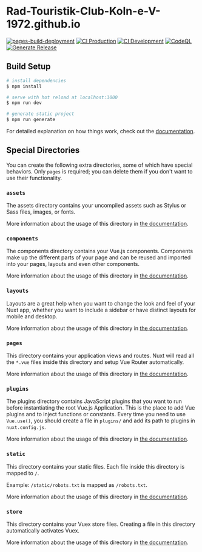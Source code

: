 # Rad-Touristik-Club-Koln-e-V-1972.github.io

[![pages-build-deployment](https://github.com/Rad-Touristik-Club-Koln-e-V-1972/Rad-Touristik-Club-Koln-e-V-1972.github.io/actions/workflows/pages/pages-build-deployment/badge.svg)](https://github.com/Rad-Touristik-Club-Koln-e-V-1972/Rad-Touristik-Club-Koln-e-V-1972.github.io/actions/workflows/pages/pages-build-deployment)
[![CI Production](https://github.com/Rad-Touristik-Club-Koln-e-V-1972/Rad-Touristik-Club-Koln-e-V-1972.github.io/actions/workflows/ci_production.yml/badge.svg)](https://github.com/Rad-Touristik-Club-Koln-e-V-1972/Rad-Touristik-Club-Koln-e-V-1972.github.io/actions/workflows/ci_production.yml)
[![CI Development](https://github.com/Rad-Touristik-Club-Koln-e-V-1972/Rad-Touristik-Club-Koln-e-V-1972.github.io/actions/workflows/ci_development.yml/badge.svg)](https://github.com/Rad-Touristik-Club-Koln-e-V-1972/Rad-Touristik-Club-Koln-e-V-1972.github.io/actions/workflows/ci_development.yml)
[![CodeQL](https://github.com/Rad-Touristik-Club-Koln-e-V-1972/Rad-Touristik-Club-Koln-e-V-1972.github.io/actions/workflows/codeql-analysis.yml/badge.svg)](https://github.com/Rad-Touristik-Club-Koln-e-V-1972/Rad-Touristik-Club-Koln-e-V-1972.github.io/actions/workflows/codeql-analysis.yml)
[![Generate Release](https://github.com/Rad-Touristik-Club-Koln-e-V-1972/Rad-Touristik-Club-Koln-e-V-1972.github.io/actions/workflows/generate_release.yml/badge.svg)](https://github.com/Rad-Touristik-Club-Koln-e-V-1972/Rad-Touristik-Club-Koln-e-V-1972.github.io/actions/workflows/generate_release.yml)

## Build Setup

```bash
# install dependencies
$ npm install

# serve with hot reload at localhost:3000
$ npm run dev

# generate static project
$ npm run generate
```

For detailed explanation on how things work, check out the [documentation](https://nuxtjs.org).

## Special Directories

You can create the following extra directories, some of which have special behaviors. Only `pages` is required; you can delete them if you don't want to use their functionality.

### `assets`

The assets directory contains your uncompiled assets such as Stylus or Sass files, images, or fonts.

More information about the usage of this directory in [the documentation](https://nuxtjs.org/docs/2.x/directory-structure/assets).

### `components`

The components directory contains your Vue.js components. Components make up the different parts of your page and can be reused and imported into your pages, layouts and
even other components.

More information about the usage of this directory in [the documentation](https://nuxtjs.org/docs/2.x/directory-structure/components).

### `layouts`

Layouts are a great help when you want to change the look and feel of your Nuxt app, whether you want to include a sidebar or have distinct layouts for mobile and desktop.

More information about the usage of this directory in [the documentation](https://nuxtjs.org/docs/2.x/directory-structure/layouts).

### `pages`

This directory contains your application views and routes. Nuxt will read all the `*.vue` files inside this directory and setup Vue Router automatically.

More information about the usage of this directory in [the documentation](https://nuxtjs.org/docs/2.x/get-started/routing).

### `plugins`

The plugins directory contains JavaScript plugins that you want to run before instantiating the root Vue.js Application. This is the place to add Vue plugins and
to inject functions or constants. Every time you need to use `Vue.use()`, you should create a file in `plugins/` and add its path to plugins in `nuxt.config.js`.

More information about the usage of this directory in [the documentation](https://nuxtjs.org/docs/2.x/directory-structure/plugins).

### `static`

This directory contains your static files. Each file inside this directory is mapped to `/`.

Example: `/static/robots.txt` is mapped as `/robots.txt`.

More information about the usage of this directory in [the documentation](https://nuxtjs.org/docs/2.x/directory-structure/static).

### `store`

This directory contains your Vuex store files. Creating a file in this directory automatically activates Vuex.

More information about the usage of this directory in [the documentation](https://nuxtjs.org/docs/2.x/directory-structure/store).
